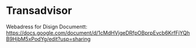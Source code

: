# Transadvisor
Webadress for Disign Documentt:
https://docs.google.com/document/d/1cMdHVjgeDRfpOBprpEvcb6KrfFjYQhB9HjbM5xPodYg/edit?usp=sharing

